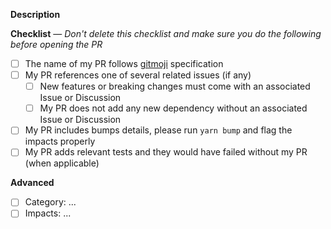 **Description**

<!-- Please provide a short description and potentially linked issues hustifying the need for this PR -->

<!-- * Your PR is fixing a bug or regression? Check for existing issues related to this bug and link them -->
<!-- * Your PR is adding a new feature? Make sure there is a related issue or discussion attached to it -->

<!-- You can provide any additional context to help into understanding what's this PR is attempting to solve: reproduction of a bug, code snippets... -->

**Checklist** — _Don't delete this checklist and make sure you do the following before opening the PR_

- [ ] The name of my PR follows [gitmoji](https://gitmoji.dev/) specification
- [ ] My PR references one of several related issues (if any)
  - [ ] New features or breaking changes must come with an associated Issue or Discussion
  - [ ] My PR does not add any new dependency without an associated Issue or Discussion
- [ ] My PR includes bumps details, please run `yarn bump` and flag the impacts properly
- [ ] My PR adds relevant tests and they would have failed without my PR (when applicable)

<!-- More about contributing at https://github.com/dubzzz/fast-check/blob/main/CONTRIBUTING.md -->

**Advanced**

<!-- How to fill the advanced section is detailed below! -->

- [ ] Category: ...
- [ ] Impacts: ...

<!-- [Category] Please use one of the categories below, it will help us into better understanding the urgency of the PR -->
<!-- * ✨ Introduce new features -->
<!-- * 📝 Add or update documentation -->
<!-- * ✅ Add or update tests -->
<!-- * 🐛 Fix a bug -->
<!-- * 🏷️ Add or update types -->
<!-- * ⚡️ Improve performance -->
<!-- * _Other(s):_ ... -->

<!-- [Impacts] Please provide a comma separated list of the potential impacts that might be introduced by this change -->
<!-- * Generated values: Can your change impact any of the existing generators in terms of generated values, if so which ones? when? -->
<!-- * Shrink values:    Can your change impact any of the existing generators in terms of shrink values, if so which ones? when? -->
<!-- * Performance:      Can it require some typings changes on user side? Please give more details -->
<!-- * Typings:          Is there a potential performance impact? In which cases? -->
